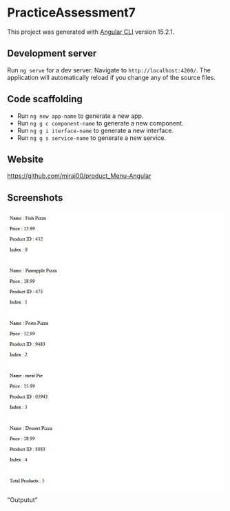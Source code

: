 # PracticeAssessment7

This project was generated with [Angular CLI](https://github.com/angular/angular-cli) version 15.2.1.

## Development server

Run `ng serve` for a dev server. Navigate to `http://localhost:4200/`. The application will automatically reload if you change any of the source files.

## Code scaffolding
- Run `ng new app-name` to generate a new app.
- Run `ng g c component-name` to generate a new component. 
- Run `ng g i iterface-name` to generate a new interface.
- Run `ng g s service-name` to generate a new service.

## Website

https://github.com/miraj00/product_Menu-Angular

## Screenshots

![](./src/assets/display.JPG) "Outputut"